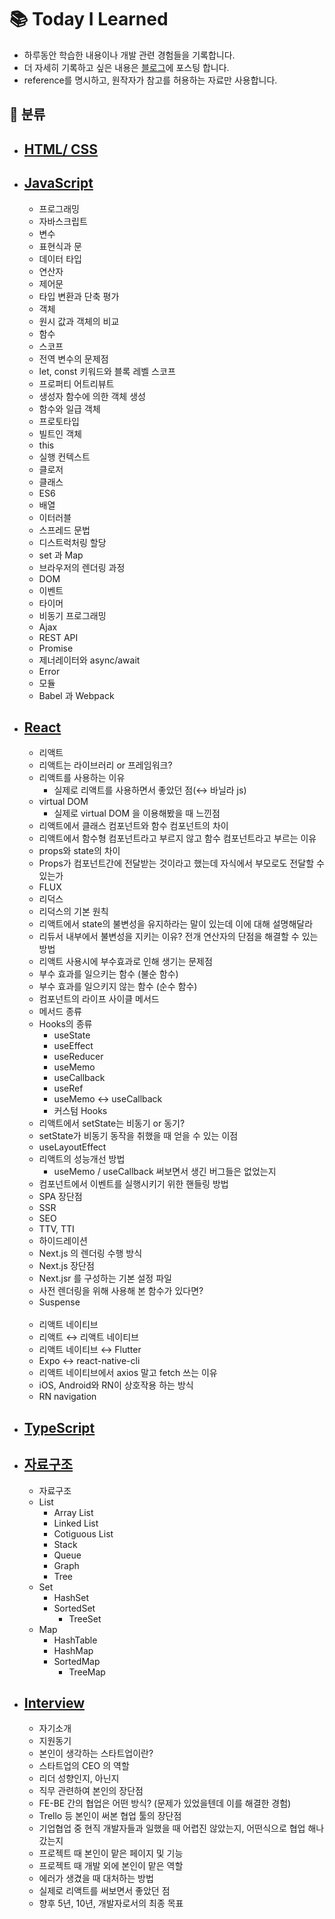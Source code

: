 # 📚 Today I Learned

- 하루동안 학습한 내용이나 개발 관련 경험들을 기록합니다.
- 더 자세히 기록하고 싶은 내용은 <a href="https://bboyooning.tistory.com/">블로그</a>에 포스팅 합니다.
- reference를 명시하고, 원작자가 참고를 허용하는 자료만 사용합니다.

## 📂 분류

- ## <a href="./html_css.md">HTML/ CSS</a>
- ## <a href="./js.md">JavaScript</a>
  - 프로그래밍
  - 자바스크립트
  - 변수
  - 표현식과 문
  - 데이터 타입
  - 연산자
  - 제어문
  - 타입 변환과 단축 평가
  - 객체
  - 원시 값과 객체의 비교
  - 함수
  - 스코프
  - 전역 변수의 문제점
  - let, const 키워드와 블록 레벨 스코프
  - 프로퍼티 어트리뷰트
  - 생성자 함수에 의한 객체 생성
  - 함수와 일급 객체
  - 프로토타입
  - 빌트인 객체
  - this
  - 실행 컨텍스트
  - 클로저
  - 클래스
  - ES6
  - 배열
  - 이터러블
  - 스프레드 문법
  - 디스트럭처링 할당
  - set 과 Map
  - 브라우저의 렌더링 과정
  - DOM
  - 이벤트
  - 타이머
  - 비동기 프로그래밍
  - Ajax
  - REST API
  - Promise
  - 제너레이터와 async/await
  - Error
  - 모듈
  - Babel 과 Webpack
- ## <a href="./react.md">React</a>

  - 리액트
  - 리액트는 라이브러리 or 프레임워크?
  - 리액트를 사용하는 이유
    - 실제로 리액트를 사용하면서 좋았던 점(↔️ 바닐라 js)
  - virtual DOM
    - 실제로 virtual DOM 을 이용해봤을 때 느낀점
  - 리액트에서 클래스 컴포넌트와 함수 컴포넌트의 차이
  - 리액트에서 함수형 컴포넌트라고 부르지 않고 함수 컴포넌트라고 부르는 이유
  - props와 state의 차이
  - Props가 컴포넌트간에 전달받는 것이라고 했는데 자식에서 부모로도 전달할 수 있는가
  - FLUX
  - 리덕스
  - 리덕스의 기본 원칙
  - 리액트에서 state의 불변성을 유지하라는 말이 있는데 이에 대해 설명해달라
  - 리듀서 내부에서 불변성을 지키는 이유? 전개 연산자의 단점을 해결할 수 있는 방법
  - 리액트 사용시에 부수효과로 인해 생기는 문제점
  - 부수 효과를 일으키는 함수 (불순 함수)
  - 부수 효과를 일으키지 않는 함수 (순수 함수)
  - 컴포넌트의 라이프 사이클 메서드
  - 메서드 종류
  - Hooks의 종류
    - useState
    - useEffect
    - useReducer
    - useMemo
    - useCallback
    - useRef
    - useMemo ↔️ useCallback
    - 커스텀 Hooks
  - 리액트에서 setState는 비동기 or 동기?
  - setState가 비동기 동작을 취했을 때 얻을 수 있는 이점
  - useLayoutEffect
  - 리액트의 성능개선 방법
    - useMemo / useCallback 써보면서 생긴 버그들은 없었는지
  - 컴포넌트에서 이벤트를 실행시키기 위한 핸들링 방법
  - SPA 장단점
  - SSR
  - SEO
  - TTV, TTI
  - 하이드레이션
  - Next.js 의 렌더링 수행 방식
  - Next.js 장단점
  - Next.jsr 를 구성하는 기본 설정 파일
  - 사전 렌더링을 위해 사용해 본 함수가 있다면?
  - Suspense

  <br>

  - 리액트 네이티브
  - 리액트 ↔️ 리액트 네이티브
  - 리액트 네이티브 ↔️ Flutter
  - Expo ↔️ react-native-cli
  - 리액트 네이티브에서 axios 말고 fetch 쓰는 이유
  - iOS, Android와 RN이 상호작용 하는 방식
  - RN navigation

- ## <a href="./ts.md">TypeScript</a>
- ## <a href="./data_structure.md">자료구조</a>
  - 자료구조
  - List
    - Array List
    - Linked List
    - Cotiguous List
    - Stack
    - Queue
    - Graph
    - Tree
  - Set
    - HashSet
    - SortedSet
      - TreeSet
  - Map
    - HashTable
    - HashMap
    - SortedMap
      - TreeMap
- ## <a href="./interview.md">Interview</a>
  - 자기소개
  - 지원동기
  - 본인이 생각하는 스타트업이란?
  - 스타트업의 CEO 의 역할
  - 리더 성향인지, 아닌지
  - 직무 관련하여 본인의 장단점
  - FE-BE 간의 협업은 어떤 방식? (문제가 있었을텐데 이를 해결한 경험)
  - Trello 등 본인이 써본 협업 툴의 장단점
  - 기업협업 중 현직 개발자들과 일했을 때 어렵진 않았는지, 어떤식으로 협업 해나갔는지
  - 프로젝트 때 본인이 맡은 페이지 및 기능
  - 프로젝트 때 개발 외에 본인이 맡은 역할
  - 에러가 생겼을 때 대처하는 방법
  - 실제로 리액트를 써보면서 좋았던 점
  - 향후 5년, 10년, 개발자로서의 최종 목표
